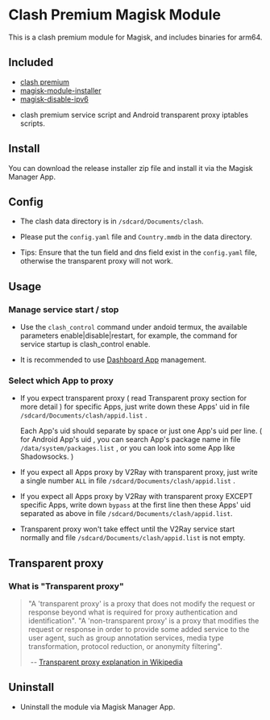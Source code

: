# Clash Premium Magisk Module

This is a clash premium module for Magisk, and includes binaries for arm64.



## Included

* [clash premium](<https://github.com/Dreamacro/clash/releases/tag/premium>)
* [magisk-module-installer](<https://github.com/topjohnwu/magisk-module-installer>)
* [magisk-disable-ipv6](<https://github.com/njallam/magisk-disable-ipv6>)

- clash premium service script and Android transparent proxy iptables scripts.



## Install

You can download the release installer zip file and install it via the Magisk Manager App.



## Config
- The clash data directory is in `/sdcard/Documents/clash`.

- Please put the `config.yaml` file and `Country.mmdb` in the data directory.

- Tips: Ensure that the tun field and dns field exist in the `config.yaml` file, otherwise the transparent proxy will not work.



## Usage

### Manage service start / stop

- Use the `clash_control` command under andoid termux, the available parameters enable|disable|restart, for example, the command for service startup is clash_control enable.

- It is recommended to use [Dashboard App](<https://github.com/Dashboard2/Dashboard>) management.



### Select which App to proxy

- If you expect transparent proxy ( read Transparent proxy section for more detail ) for specific Apps, just write down these Apps' uid in file `/sdcard/Documents/clash/appid.list` . 

  Each App's uid should separate by space or just one App's uid per line. ( for Android App's uid , you can search App's package name in file `/data/system/packages.list` , or you can look into some App like Shadowsocks. )

- If you expect all Apps proxy by V2Ray with transparent proxy, just write a single number `ALL` in file `/sdcard/Documents/clash/appid.list` .

- If you expect all Apps proxy by V2Ray with transparent proxy EXCEPT specific Apps, write down `bypass` at the first line then these Apps' uid separated as above in file `/sdcard/Documents/clash/appid.list`. 

- Transparent proxy won't take effect until the V2Ray service start normally and file `/sdcard/Documents/clash/appid.list` is not empty.



## Transparent proxy

### What is "Transparent proxy"

> "A 'transparent proxy' is a proxy that does not modify the request or response beyond what is required for proxy authentication and identification". "A 'non-transparent proxy' is a proxy that modifies the request or response in order to provide some added service to the user agent, such as group annotation services, media type transformation, protocol reduction, or anonymity filtering".
>
> ​                                -- [Transparent proxy explanation in Wikipedia](<https://en.wikipedia.org/wiki/Proxy_server#Transparent_proxy>)



## Uninstall

- Uninstall the module via Magisk Manager App.
